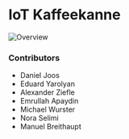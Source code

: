 
# IoT Kaffeekanne

![Overview](http://rawgit.com/miwurster/msc-iot-kaffeekanne/master/overview.svg)

### Contributors

* Daniel Joos
* Eduard Yarolyan
* Alexander Ziefle
* Emrullah Apaydin
* Michael Wurster
* Nora Selimi
* Manuel Breithaupt
